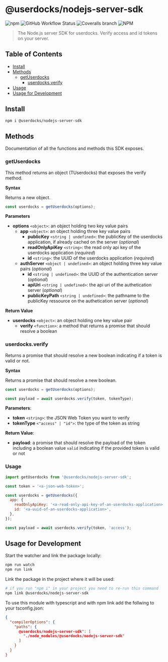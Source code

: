 # **@userdocks/nodejs-server-sdk**

![npm](https://img.shields.io/npm/v/@userdocks/nodejs-server-sdk?style=flat-square)
![GitHub Workflow Status](https://img.shields.io/github/workflow/status/userdocks/nodejs-server-sdk/build?style=flat-square)
![Coveralls branch](https://img.shields.io/coveralls/github/userdocks/nodejs-server-sdk/main?style=flat-square)
![NPM](https://img.shields.io/npm/l/@userdocks/nodejs-server-sdk?style=flat-square)

> The Node.js server SDK for userdocks. Verify access and id tokens on your server.

## Table of Contents

- [Install](#install)
- [Methods](#methods)
  - [getUserdocks](#getuserdocks)
    - [userdocks.verify](#userdocksverify)
- [Usage](#usage)
- [Usage for Development](#usage-for-development)

## **Install**

```bash
npm i @userdocks/nodejs-server-sdk
```

## **Methods**

Documentation of all the functions and methods this SDK exposes.

### **getUserdocks**

This method returns an object (TUserdocks) that exposes the verify method.

**Syntax**

Returns a new object.

```js
const userdocks = getUserdocks(options);
```

**Parameters**

- **options** `<object>`: an object holding two key value pairs
  - **app** `<object>`: an object holding three key value pairs
    - **publicKey** `<string | undefined>`: the publicKey of the userdocks application, if already cached on the server (_optional_)
    - **readOnlyApiKey** `<string>`: the read only api key of the userdocks application (_required_)
    - **id** `<string>`: the UUID of the userdocks application (_required_)
  - **authServer** `<object | undefined>`: an object holding three key value pairs (_optional_)
    - **id** `<string | undefined>`: the UUID of the authentication server (_optional_)
    - **apiUri** `<string | undefined>`: the api uri of the authetication server (_optional_)
    - **publicKeyPath** `<string | undefined>`: the pathname to the publicKey ressource on the authetication server (_optional_)

**Return Value**

- **userdocks** `<object>`: an object holding one key value pair
  - **verify** `<function>`: a method that returns a promise that should resolve a boolean

### **userdocks.verify**

Returns a promise that should resolve a new boolean indicating if a token is valid or not.

**Syntax**

Returns a promise that should resolve a new boolean.

```js
const userdocks = getUserdocks(options);

const payload = await userdocks.verify(token, tokenType);
```

**Parameters**:

- **token** `<string>`: the JSON Web Token you want to verify
- **tokenType** `<"access" | "id">`: the type of the token as string

**Return Value**:

- **payload**: a promise that should resolve the payload of the token including a boolean value `valid` indicating if the provided token is valid or not

### **Usage**

```js
import getUserdocks from '@userdocks/nodejs-server-sdk';

const token = '<a-json-web-token>';

const userdocks = getUserdocks({
  app: {
    readOnlyApiKey: '<a-read-only-api-key-of-an-userdocks-application>',
    id: '<a-uuid-of-an-userdocks-application>',
  },
});

const payload = await userdocks.verify(token, 'access');
```

## **Usage for Development**

Start the watcher and link the package locally:

```bash
npm run watch
npm run link
```

Link the package in the project where it will be used:

```bash
# if you run "npm i" in your project you need to re-run this command
npm link @userdocks/nodejs-server-sdk
```

To use this module with typescript and with npm link add the follwing to your tsconfig.json:

```json
{
  "compilerOptions": {
    "paths": {
      @userdocks/nodejs-server-sdk": [
        "./node_modules/@userdocks/nodejs-server-sdk"
      ]
    }
  }
}
```
